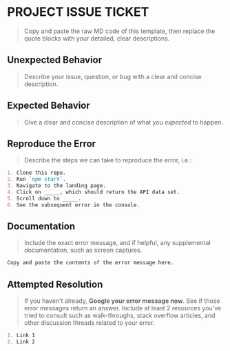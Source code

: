 # PROJECT ISSUE TICKET

> Copy and paste the raw MD code of this template, then replace the quote blocks with your detailed, clear descriptions.

## Unexpected Behavior

> Describe your issue, question, or bug with a clear and concise description.

## Expected Behavior

> Give a clear and concise description of what you *expected* to happen.

## Reproduce the Error

> Describe the steps we can take to reproduce the error, i.e.:

```md
1. Clone this repo.
2. Run `npm start`.
3. Navigate to the landing page.
4. Click on _____, which should return the API data set.
5. Scroll down to _____.
6. See the subsequent error in the console.
```

## Documentation

> Include the exact error message, and if helpful, any supplemental documentation, such as screen captures.

```md
Copy and paste the contents of the error message here.
```

## Attempted Resolution

> If you haven't already, **Google your error message now**. See if those error messages return an answer. Include at least 2 resources you've tried to consult such as walk-throughs, stack overflow articles, and other discussion threads related to your error.

```md
1. Link 1
2. Link 2
```
